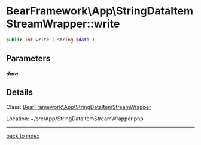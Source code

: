 # BearFramework\App\StringDataItemStreamWrapper::write

```php
public int write ( string $data )
```

## Parameters

##### data

## Details

Class: [BearFramework\App\StringDataItemStreamWrapper](bearframework.app.stringdataitemstreamwrapper.class.md)

Location: ~/src/App/StringDataItemStreamWrapper.php

---

[back to index](index.md)

